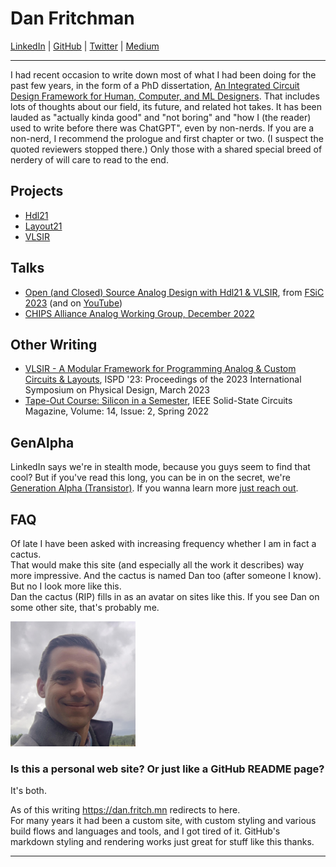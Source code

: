 
# Dan Fritchman

[LinkedIn](https://www.linkedin.com/in/danfritchman/) | [GitHub](https://github.com/dan-fritchman) | [Twitter](https://x.com/dan_fritchman) | [Medium](https://medium.com/@dan_fritchman)

---

I had recent occasion to write down most of what I had been doing for the past few years, in the form of a PhD dissertation, [An Integrated Circuit Design Framework for Human, Computer, and ML Designers](https://bit.ly/dans-phd-thesis). That includes lots of thoughts about our field, its future, and related hot takes. It has been lauded as "actually kinda good" and "not boring" and "how I (the reader) used to write before there was ChatGPT", even by non-nerds. If you are a non-nerd, I recommend the prologue and first chapter or two. (I suspect the quoted reviewers stopped there.) Only those with a shared special breed of nerdery of will care to read to the end.

## Projects

- [Hdl21](https://github.com/dan-fritchman/Hdl21)
- [Layout21](https://github.com/dan-fritchman/Layout21)
- [VLSIR](https://github.com/vlsir/vlsir)

## Talks

- [Open (and Closed) Source Analog Design with Hdl21 & VLSIR](https://peertube.f-si.org/videos/watch/3aea666b-6285-478d-bb09-98e4365e38a4), from [FSiC 2023](https://peertube.f-si.org/video-channels/fsic2023/videos) (and on [YouTube](https://www.youtube.com/watch?v=ooGMIwHsVwI))
- [CHIPS Alliance Analog Working Group, December 2022](https://www.youtube.com/watch?v=FnLz2Wx2DxY&t=568s)

## Other Writing 

- [VLSIR - A Modular Framework for Programming Analog & Custom Circuits & Layouts](https://dl.acm.org/doi/10.1145/3569052.3579860), ISPD '23: Proceedings of the 2023 International Symposium on Physical Design, March 2023
- [Tape-Out Course: Silicon in a Semester](https://ieeexplore.ieee.org/document/9805608), IEEE Solid-State Circuits Magazine, Volume: 14, Issue: 2, Spring 2022


## GenAlpha

LinkedIn says we're in stealth mode, because you guys seem to find that cool? But if you've read this long, you can be in on the secret, we're [Generation Alpha (Transistor)](https://generation-alpha-transistor.com/). If you wanna learn more [just reach out](mailto:dan@gen-alpha.io). 


## FAQ

Of late I have been asked with increasing frequency whether I am in fact a cactus.  
That would make this site (and especially all the work it describes) way more impressive. And the cactus is named Dan too (after someone I know). 
But no I look more like this.  
Dan the cactus (RIP) fills in as an avatar on sites like this. If you see Dan on some other site, that's probably me. 

<img src="./dans-usual-profile-photo.jpg" width="200" >


### Is this a personal web site? Or just like a GitHub README page?

It's both. 

As of this writing https://dan.fritch.mn redirects to here.  
For many years it had been a custom site, with custom styling and various build flows and languages and tools, and I got tired of it. GitHub's markdown styling and rendering works just great for stuff like this thanks. 

---

